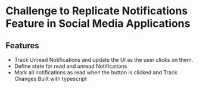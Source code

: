 # Challenge to Replicate Notifications Feature in Social Media Applications
## Features
* Track Unread Notifications and update the UI as the user clicks on them.
* Define state for read and unread Notifications
* Mark all notifications as read when the button is clicked and Track Changes
Built with typescript 
